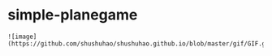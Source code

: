 # simple-planegame
	![image](https://github.com/shushuhao/shushuhao.github.io/blob/master/gif/GIF.gif)
